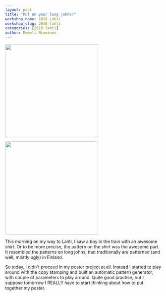 ```yaml
---
layout: post
title: "Put on your long johns!"
workshop_name: 2010 Lahti
workshop_slug: 2010-lahti
categories: [2010-lahti]
author: Eemeli Nieminen 
---
```

<a href="http://workshops.nodebox.net/2010/wp-content/uploads/vaarinkalsari1.gif"><img src="http://workshops.nodebox.net/2010/wp-content/uploads/vaarinkalsari1-300x300.gif" alt="" title="Vaarinkalsarit_1" width="300" height="300" class="alignleft size-medium wp-image-256" /></a>

<a href="http://workshops.nodebox.net/2010/wp-content/uploads/vaarinkalsari2.gif"><img src="http://workshops.nodebox.net/2010/wp-content/uploads/vaarinkalsari2-300x300.gif" alt="" title="Vaarinkalsarit_2" width="300" height="300" class="alignright size-medium wp-image-257" /></a>


This morning on my way to Lahti, I saw a boy in the train with an awesome shirt. Or to be more precise, the pattern on the shirt was the awesome part. It resembled the patterns on long johns, that traditionally are patterned (and well, mostly ugly) in Finland.

So today, I didn't proceed in my poster project at all. Instead I started to play around with the copy stamping and built an automatic pattern generator, with couple of parameters to play around. Quite good practise, but I suppose tomorrow I REALLY have to start thinking about how to put together my poster.
